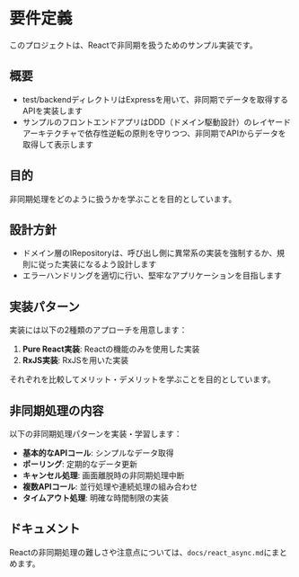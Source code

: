 # 要件定義

このプロジェクトは、Reactで非同期を扱うためのサンプル実装です。

## 概要
- test/backendディレクトリはExpressを用いて、非同期でデータを取得するAPIを実装します
- サンプルのフロントエンドアプリはDDD（ドメイン駆動設計）のレイヤードアーキテクチャで依存性逆転の原則を守りつつ、非同期でAPIからデータを取得して表示します

## 目的
非同期処理をどのように扱うかを学ぶことを目的としています。

## 設計方針
- ドメイン層のIRepositoryは、呼び出し側に異常系の実装を強制するか、規則に従った実装になるよう設計します
- エラーハンドリングを適切に行い、堅牢なアプリケーションを目指します

## 実装パターン
実装には以下の2種類のアプローチを用意します：
1. **Pure React実装**: Reactの機能のみを使用した実装
2. **RxJS実装**: RxJSを用いた実装

それぞれを比較してメリット・デメリットを学ぶことを目的としています。

## 非同期処理の内容
以下の非同期処理パターンを実装・学習します：

- **基本的なAPIコール**: シンプルなデータ取得
- **ポーリング**: 定期的なデータ更新
- **キャンセル処理**: 画面離脱時の非同期処理中断
- **複数APIコール**: 並行処理や連続処理の組み合わせ
- **タイムアウト処理**: 明確な時間制限の実装

## ドキュメント
Reactの非同期処理の難しさや注意点については、`docs/react_async.md`にまとめます。
